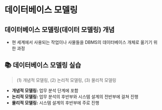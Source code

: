 # 데이터베이스 모델링
## 데이터베이스 모델링(데이터 모델링) 개념

- 현 세계에서 사용되는 작업이나 사물들을 DBMS의 데이터베이스 개체로 옮기기 위한 과정

## 📚 데이터베이스 모델링 실습
> (1) 개념적 모델링, (2) 논리적 모델링, (3) 물리적 모델링 
- **개념적 모델링:** 업무 분석 단계에 포함
- **논리적 모델링:** 업무 분석의 후반부와 시스템 설계의 전반부에 걸쳐 진행
- **물리적 모델링:** 시스템 설계의 후반부에 주로 진행
